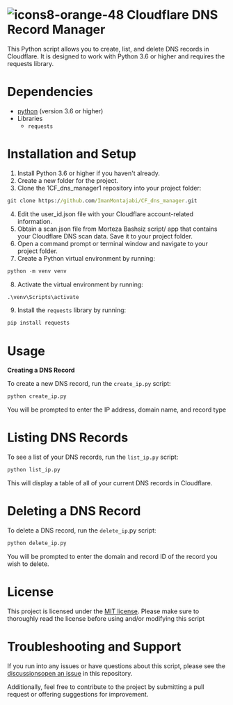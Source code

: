 # ![icons8-orange-48](https://user-images.githubusercontent.com/52942515/227340008-faeeb65b-507e-40cf-b3a7-fd740ee38cb9.png) Cloudflare DNS Record Manager

This Python script allows you to create, list, and delete DNS records in Cloudflare. It is designed to work with Python 3.6 or higher and requires the requests library.
# Dependencies

- [python](https://www.python.org/downloads/) (version 3.6 or higher)
- Libraries
  - `requests`

# Installation and Setup
1. Install Python 3.6 or higher if you haven't already.
2. Create a new folder for the project.
3. Clone the 1CF_dns_manager1 repository into your project folder:
```cmd
git clone https://github.com/ImanMontajabi/CF_dns_manager.git
```
4. Edit the user_id.json file with your Cloudflare account-related information.
5. Obtain a scan.json file from Morteza Bashsiz script/ app that contains your Cloudflare DNS scan data. Save it to your project folder.
6. Open a command prompt or terminal window and navigate to your project folder.
7. Create a Python virtual environment by running:
```python
python -m venv venv
```
8. Activate the virtual environment by running:
```python
.\venv\Scripts\activate
```
9. Install the `requests` library by running:
```python
pip install requests
```
# Usage
**Creating a DNS Record**

To create a new DNS record, run the `create_ip.py` script:
```python
python create_ip.py
```
You will be prompted to enter the IP address, domain name, and record type
# Listing DNS Records
To see a list of your DNS records, run the `list_ip.py` script:
```python
python list_ip.py
```
This will display a table of all of your current DNS records in Cloudflare.
# Deleting a DNS Record
To delete a DNS record, run the `delete_ip`.py script:
```python
python delete_ip.py
```
You will be prompted to enter the domain and record ID of the record you wish to delete.
# License
This project is licensed under the [MIT license](https://github.com/ImanMontajabi/CF_dns_manager/blob/main/LICENSE).
Please make sure to thoroughly read the license before using and/or modifying this script
# Troubleshooting and Support
If you run into any issues or have questions about this script, please see the [discussions](https://github.com/ImanMontajabi/CF_dns_manager/discussions)[open an issue](https://github.com/ImanMontajabi/CF_dns_manager/issues) in this repository.

Additionally, feel free to contribute to the project by submitting a pull request or offering suggestions for improvement.




